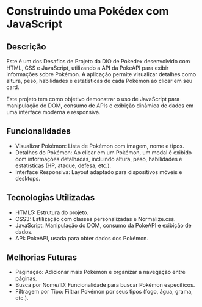 # Construindo uma Pokédex com JavaScript

## Descrição

Este é um dos Desafios de Projeto da DIO de Pokedex desenvolvido com HTML, CSS e JavaScript, utilizando a API da PokeAPI para exibir informações sobre Pokémon. A aplicação permite visualizar detalhes como altura, peso, habilidades e estatísticas de cada Pokémon ao clicar em seu card.

Este projeto tem como objetivo demonstrar o uso de JavaScript para manipulação do DOM, consumo de APIs e exibição dinâmica de dados em uma interface moderna e responsiva.

## Funcionalidades

- Visualizar Pokémon: Lista de Pokémon com imagem, nome e tipos.
- Detalhes do Pokémon: Ao clicar em um Pokémon, um modal é exibido com informações detalhadas, incluindo altura, peso, habilidades e estatísticas (HP, ataque, defesa, etc.).
- Interface Responsiva: Layout adaptado para dispositivos móveis e desktops.


## Tecnologias Utilizadas

- HTML5: Estrutura do projeto.
- CSS3: Estilização com classes personalizadas e Normalize.css.
- JavaScript: Manipulação do DOM, consumo da PokeAPI e exibição de dados.
- API: PokeAPI, usada para obter dados dos Pokémon.


## Melhorias Futuras

- Paginação: Adicionar mais Pokémon e organizar a navegação entre páginas.
- Busca por Nome/ID: Funcionalidade para buscar Pokémon específicos.
- Filtragem por Tipo: Filtrar Pokémon por seus tipos (fogo, água, grama, etc.).
